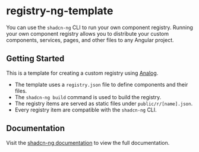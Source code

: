 # registry-ng-template

You can use the `shadcn-ng` CLI to run your own component registry. Running your own
component registry allows you to distribute your custom components, services, pages, and
other files to any Angular project.

## Getting Started

This is a template for creating a custom registry using [Analog](https://analogjs.org/).

- The template uses a `registry.json` file to define components and their files.
- The `shadcn-ng build` command is used to build the registry.
- The registry items are served as static files under `public/r/[name].json`.
- Every registry item are compatible with the `shadcn-ng` CLI.

## Documentation

Visit the [shadcn-ng documentation](https://ui.adrianub.dev/docs/registry) to view the full documentation.
